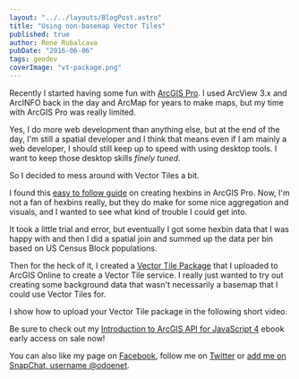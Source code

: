 ```yaml
---
layout: "../../layouts/BlogPost.astro"
title: "Using non-basemap Vector Tiles"
published: true
author: Rene Rubalcava
pubDate: "2016-06-06"
tags: geodev
coverImage: "vt-package.png"
---
```


Recently I started having some fun with [ArcGIS Pro](http://pro.arcgis.com/en/pro-app/). I used ArcView 3.x and ArcINFO back in the day and ArcMap for years to make maps, but my time with ArcGIS Pro was really limited.

Yes, I do more web development than anything else, but at the end of the day, I'm still a spatial developer and I think that means even if I am mainly a web developer, I should still keep up to speed with using desktop tools. I want to keep those desktop skills _finely tuned_.

So I decided to mess around with Vector Tiles a bit.

I found this [easy to follow guide](http://ryanruthart.com/using-arcgis-pro-to-create-a-hexbin-grid-and-reshape-polygon-data/) on creating hexbins in ArcGIS Pro. Now, I'm not a fan of hexbins really, but they do make for some nice aggregation and visuals, and I wanted to see what kind of trouble I could get into.

It took a little trial and error, but eventually I got some hexbin data that I was happy with and then I did a spatial join and summed up the data per bin based on US Census Block populations.

Then for the heck of it, I created a [Vector Tile Package](http://pro.arcgis.com/en/pro-app/tool-reference/data-management/create-vector-tile-package.htm) that I uploaded to ArcGIS Online to create a Vector Tile service. I really just wanted to try out creating some background data that wasn't necessarily a basemap that I could use Vector Tiles for.

I show how to upload your Vector Tile package in the following short video.

<lite-youtube videoid="X65pDlsSxMY"></lite-youtube>

Be sure to check out my [Introduction to ArcGIS API for JavaScript 4](https://leanpub.com/arcgis-js-api-4) ebook early access on sale now!

You can also like my page on [Facebook](https://www.facebook.com/odoenetgeo), follow me on [Twitter](https://twitter.com/odoenet) or [add me on SnapChat, username @odoenet](https://www.snapchat.com/add/odoenet).
